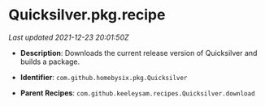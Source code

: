 # Quicksilver.pkg.recipe

_Last updated 2021-12-23 20:01:50Z_

- **Description**: Downloads the current release version of Quicksilver and builds a package.

- **Identifier**: `com.github.homebysix.pkg.Quicksilver`

- **Parent Recipes**: `com.github.keeleysam.recipes.Quicksilver.download`

